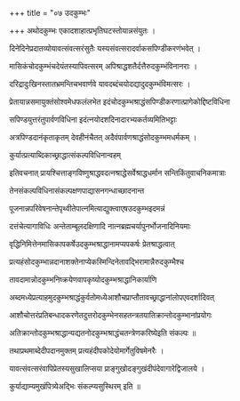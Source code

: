+++
title = "०७ उदकुम्भः"

+++
अथोदकुम्भः एकादशाहात्प्रभृतिघटस्तोयान्नसंयुतः ।

दिनेदिनेप्रदातव्योयावत्संवत्सरंसुतैः यस्यसंवत्सरादर्वाकसपिण्डीकरणंभवेत् ।

मासिकंचोदकुम्भंचदेयंतस्यापिवत्सरम् अपिश्राद्धशतैर्दत्तैरुदकुम्भंविनानराः ।

दरिद्रादुःखिनस्तातभ्रमन्तिचभवार्णवे यावदब्दंचयोदद्यादुदकुम्भंविमत्सरः ।

प्रेतायान्नसमायुक्तंसोश्वमेधफलंलभेत इदंचोदकुम्भश्राद्धंसपिण्डीकरणात्प्रागेकोद्दिष्टविधिना

सपिण्डयुत्तरंतुपार्वणविधिना इदंत्नयोदशदिनादारभ्यकर्तव्यमितिभट्टाः

अत्रपिण्डदानंकृताकृतम् देवहीनंचैतत् अदैवंपार्वणश्राद्धंसोदकुम्भमधर्मकम् ।

कुर्यात्प्रत्याब्दिकाच्छ्राद्धात्संकल्पविधिनान्वहम्

इतिवचनात् प्रायश्चित्ताङ्गविष्णुश्राद्धवदत्नश्राद्धेसर्वेश्राद्धधर्मान सन्तिकिंतुवाचनिकमात्राः

तेनसंकल्पविधिनासंकल्पक्षणपाद्यासनगन्धाच्छादनान्त

पूजनान्नपरिवेषनान्तेपृथ्वीतेपात्नमित्याद्युक्त्वाएषउदकुम्भइदमन्नं

दत्तंचेत्यागाविधिः अन्तेताम्बूलदक्षिणादि नात्नब्रह्मचर्यापुनर्भोजनादिनियमाः

वृद्धिनिमित्तेनमासिकापकर्षेउदकुम्भश्राद्धानामप्यपकर्षः प्रेतश्राद्धत्वात्

प्रत्यहंसोदकुम्भान्नदानाशक्तेनाप्येकस्मिन्दिनेतावद्भिरामान्नैरुदकुम्भैश्च

तावदामान्नोदकुम्भनिष्क्रयेणवापकृष्योदकुम्भश्राद्धानिकार्याणि

अब्दमध्येप्रत्याहमुदकुम्भश्राद्धंकुर्वतोमध्येआशौचप्राप्तौतावच्छ्राद्धानांलोपएवदर्शादिवत्

आशौचोत्तरंप्रतिबन्धादकरणेतदुत्तरोदकुम्भेनसहतन्त्रतयातिक्रान्तोदकुम्भानांप्रयोगः

अतिक्रान्तोदकुम्भश्राद्धान्यद्यतनोदकुम्भश्राद्धंचतन्त्रेणकरिष्येइति संकल्पः ॥

तथाप्रथमाब्देदीपदानमुक्तम् प्रत्यहंदीपकोदेयोमार्गेतुविषमेनरैः ।

यावत्संवत्सरंवापिप्रेतस्यसुखालिप्सया प्राङ्गुखोदङ्गुखंदीपंदेवागारेद्विजालये ।

कुर्याद्याम्यमुखंपित्र्येअद्भिः संकल्प्यसुस्थिरम् इति ॥
